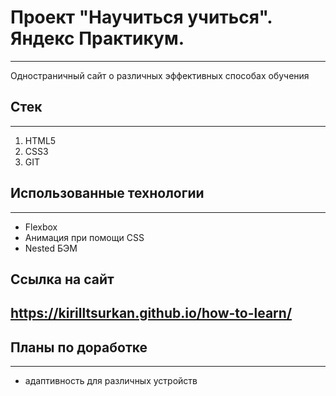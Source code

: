 # **Проект "Научиться учиться". Яндекс Практикум.**
-----------------------------
Одностраничный сайт о различных эффективных способах обучения



## **Стек**
-----------
1. HTML5
2. CSS3
3. GIT

## **Использованные технологии**
-------------------------------
* Flexbox
* Анимация при помощи CSS
* Nested БЭМ

## **Ссылка на сайт**
https://kirilltsurkan.github.io/how-to-learn/
---------------------

## **Планы по доработке**
-------------------------
* адаптивность для различных устройств


